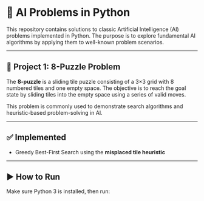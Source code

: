# 🧠 AI Problems in Python

This repository contains solutions to classic Artificial Intelligence (AI) problems implemented in Python. The purpose is to explore fundamental AI algorithms by applying them to well-known problem scenarios.

---

## 📌 Project 1: 8-Puzzle Problem

The **8-puzzle** is a sliding tile puzzle consisting of a 3×3 grid with 8 numbered tiles and one empty space. The objective is to reach the goal state by sliding tiles into the empty space using a series of valid moves.

This problem is commonly used to demonstrate search algorithms and heuristic-based problem-solving in AI.

---

## ✅ Implemented

- Greedy Best-First Search using the **misplaced tile heuristic**

---

## ▶️ How to Run

Make sure Python 3 is installed, then run:
